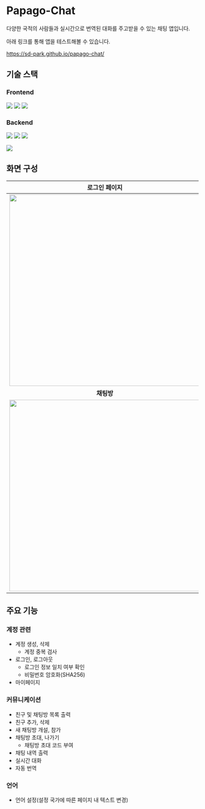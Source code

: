 # Papago-Chat

다양한 국적의 사람들과 실시간으로 번역된 대화를 주고받을 수 있는 채팅 앱입니다.

아래 링크를 통해 앱을 테스트해볼 수 있습니다.

https://sd-park.github.io/papago-chat/

## 기술 스택

### Frontend
<img src="https://img.shields.io/badge/html5-E34F26?style=for-the-badge&logo=html5&logoColor=white"> <img src="https://img.shields.io/badge/css3-1572B6?style=for-the-badge&logo=css3&logoColor=white"> <img src="https://img.shields.io/badge/javascript-F7DF1E?style=for-the-badge&logo=javascript&logoColor=white">
### Backend
<img src="https://img.shields.io/badge/node.js-339933?style=for-the-badge&logo=node.js&logoColor=white"> <img src="https://img.shields.io/badge/express-000000?style=for-the-badge&logo=express&logoColor=white"> <img src="https://img.shields.io/badge/socket.io-010101?style=for-the-badge&logo=socket.io&logoColor=white">

<img src="https://img.shields.io/badge/mysql-4479A1?style=for-the-badge&logo=mysql&logoColor=white">

## 화면 구성

|   **로그인 페이지**   | **계정 생성 페이지** |
|:-------------:|:------------:|
|<img src="https://user-images.githubusercontent.com/97375357/224344529-feba22d6-3ee6-43e2-b5a5-a8eaaa562df7.png" width="500"/>|<img src="https://user-images.githubusercontent.com/97375357/224345329-23cfe008-329e-4e41-890e-66bf3821fc02.png" width="500"/>|
| **채팅방** |  **마이페이지**  |
|<img src="https://user-images.githubusercontent.com/97375357/224345376-47831290-9267-48d9-940e-9b65b66c79c1.png" width="500"/>|<img src="https://user-images.githubusercontent.com/97375357/224345391-b9ab2190-c6d4-41f8-a154-90363d6ddb4f.png" width="500"/>|

## 주요 기능

### 계정 관련

- 계정 생성, 삭제
    - 계정 중복 검사
- 로그인, 로그아웃
    - 로그인 정보 일치 여부 확인
    - 비밀번호 암호화(SHA256)
- 마이페이지

### 커뮤니케이션

- 친구 및 채팅방 목록 출력
- 친구 추가, 삭제
- 새 채팅방 개설, 참가
- 채팅방 초대, 나가기
    - 채팅방 초대 코드 부여
- 채팅 내역 출력
- 실시간 대화
- 자동 번역

### 언어

- 언어 설정(설정 국가에 따른 페이지 내 텍스트 변경)

